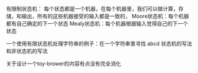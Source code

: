 有限制状态机：
每个状态都是一个机器，在每个机器里，我们可以做计算，存储，和输出，所有的这些机器接受的输入都是一致的，
Moore状态机：每个机器都有自己确定的下一个状态
Mealy状态机：每个机器根据输入觉得自己的下一个状态

一个使用有限状态机处理字符串的例子：在一个字符串里寻找 abcd 状态机的写法和非状态机的写法

关于设计一个toy-brower的内容有点没有完全消化

